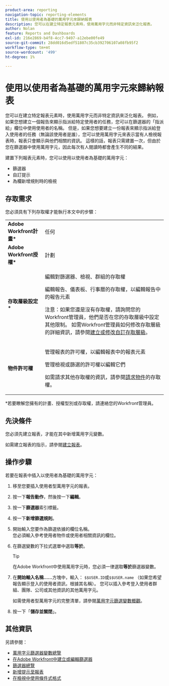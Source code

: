 ```yaml
---
product-area: reporting
navigation-topic: reporting-elements
title: 使用以使用者為基礎的萬用字元來歸納報表
description: 您可以在建立特定報表元素時，使用萬用字元而非特定資訊來泛化報表。
author: Nolan
feature: Reports and Dashboards
exl-id: 216e2869-b4f8-4cc7-9497-a12ebe00fe49
source-git-commit: 28dd016d5edf51807c35cb392706107a08fb95f2
workflow-type: tm+mt
source-wordcount: '499'
ht-degree: 1%

---
```


# 使用以使用者為基礎的萬用字元來歸納報表

您可以在建立特定報表元素時，使用萬用字元而非特定資訊來泛化報表。 例如，如果您想建立一個報告來顯示指派給特定使用者的任務，您可以在篩選器的「指派給」欄位中使用使用者的名稱。 但是，如果您想要建立一份報表來顯示指派給登入使用者的任務（無論該使用者是誰），您可以使用萬用字元來表示當有人檢視報表時，報表只會顯示與他們相關的資訊。 這樣的話，報表只需建置一次，但由於您在篩選器中使用萬用字元，因此每次有人閱讀時都會產生不同的結果。

建置下列報表元素時，您可以使用以使用者為基礎的萬用字元：

* 篩選器
* 自訂提示
* 為欄新增規則時的檢視

## 存取需求

您必須具有下列存取權才能執行本文中的步驟：

<table style="table-layout:auto"> 
 <col> 
 <col> 
 <tbody> 
  <tr> 
   <td role="rowheader"><strong>Adobe Workfront計畫*</strong></td> 
   <td> <p>任何</p> </td> 
  </tr> 
  <tr> 
   <td role="rowheader"><strong>Adobe Workfront授權*</strong></td> 
   <td> <p>計劃 </p> </td> 
  </tr> 
  <tr> 
   <td role="rowheader"><strong>存取層級設定*</strong></td> 
   <td> <p>編輯對篩選器、檢視、群組的存取權</p> <p>編輯報告、儀表板、行事曆的存取權，以編輯報告中的報告元素</p> <p>注意：如果您還是沒有存取權，請詢問您的Workfront管理員，他們是否在您的存取層級中設定其他限制。 如需Workfront管理員如何修改存取層級的詳細資訊，請參閱<a href="../../../administration-and-setup/add-users/configure-and-grant-access/create-modify-access-levels.md" class="MCXref xref">建立或修改自訂存取層級</a>。</p> </td> 
  </tr> 
  <tr> 
   <td role="rowheader"><strong>物件許可權</strong></td> 
   <td> <p>管理報表的許可權，以編輯報表中的報表元素</p> <p>管理檢視或篩選的許可權以編輯它們</p> <p>如需請求其他存取權的資訊，請參閱<a href="../../../workfront-basics/grant-and-request-access-to-objects/request-access.md" class="MCXref xref">請求物件</a>的存取權。</p> </td> 
  </tr> 
 </tbody> 
</table>

&#42;若要瞭解您擁有的計畫、授權型別或存取權，請連絡您的Workfront管理員。

## 先決條件

您必須先建立報表，才能在其中新增萬用字元變數。

如需建立報表的指示，請參閱[建立報表](../../../reports-and-dashboards/reports/creating-and-managing-reports/create-report.md)。

## 操作步驟

若要在報表中插入以使用者為基礎的萬用字元：

1. 移至您要插入使用者型萬用字元的報表。
1. 按一下&#x200B;**報告動作**，然後按一下&#x200B;**編輯**。

1. 按一下&#x200B;**篩選器**&#x200B;索引標籤。
1. 按一下&#x200B;**新增篩選規則**。
1. 開始輸入您要作為篩選依據的欄位名稱。\
   您必須輸入參考使用者物件或使用者相關資訊的欄位。
1. 在篩選變數的下拉式選單中選取&#x200B;**等於**。

   >[!TIP]
   >
   >在Adobe Workfront中使用萬用字元時，您必須一律選取&#x200B;**等於**&#x200B;篩選器變數。

1. 在&#x200B;**開始輸入名稱……**&#x200B;方塊中，輸入： `$$USER.ID`或`$$USER.name` （如果您希望報告顯示登入的使用者資訊，根據其名稱）。 您可以插入參考登入使用者群組、團隊、公司或其他資訊的其他萬用字元。

   如需使用者型萬用字元的完整清單，請參閱[萬用字元篩選變數概觀](../../../reports-and-dashboards/reports/reporting-elements/understand-wildcard-filter-variables.md)。

1. 按一下「**儲存並關閉**」。

## 其他資訊

另請參閱：

<!--outdated: * [Basic Report Creation Program](https://one.workfront.com/s/basic-report-creation-program) -->
* [萬用字元篩選器變數總覽](../../../reports-and-dashboards/reports/reporting-elements/understand-wildcard-filter-variables.md)
* [在Adobe Workfront中建立或編輯篩選器](../../../reports-and-dashboards/reports/reporting-elements/create-filters.md)
* [篩選器總覽](../../../reports-and-dashboards/reports/reporting-elements/filters-overview.md)
* [新增提示至報表](../../../reports-and-dashboards/reports/creating-and-managing-reports/add-prompt-report.md)
* [在檢視中使用條件式格式](../../../reports-and-dashboards/reports/reporting-elements/use-conditional-formatting-views.md)
